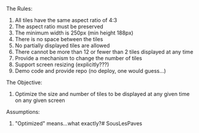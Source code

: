 The Rules:

1. All tiles have the same aspect ratio of 4:3
2. The aspect ratio must be preserved
3. The minimum width is 250px (min height 188px)
4. There is no space between the tiles
5. No partially displayed tiles are allowed
6. There cannot be more than 12 or fewer than 2 tiles displayed at any time
7. Provide a mechanism to change the number of tiles
8. Support screen resizing (explicitly???)
9. Demo code and provide repo (no deploy, one would guess...)


The Objective: 

1. Optimize the size and number of tiles to be displayed at any given time on any given screen

Assumptions:

1. "Optimized" means...what exactly?# SousLesPaves
